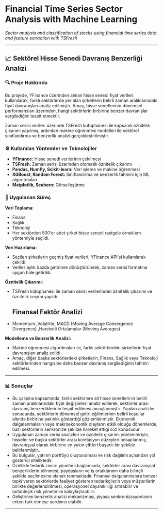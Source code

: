# Financial Time Series Sector Analysis with Machine Learning 
*Sector analysis and classification of stocks using financial time series data and feature extraction with TSFresh*

---

## 📈 Sektörel Hisse Senedi Davranış Benzerliği Analizi

### 🔍 Proje Hakkında  
Bu projede, YFinance üzerinden alınan hisse senedi fiyat verileri kullanılarak, farklı sektörlerde yer alan şirketlerin belirli zaman aralıklarındaki fiyat davranışları analiz edilmiştir. Amaç, hisse senetlerinin dönemsel performansları üzerinden, hangi sektörlerin birbirine benzer davranışlar sergilediğini tespit etmektir.

Zaman serisi verileri üzerinde TSFresh kütüphanesi ile kapsamlı öznitelik çıkarımı yapılmış, ardından makine öğrenmesi modelleri ile sektörel sınıflandırma ve benzerlik analizi gerçekleştirilmiştir.

### ⚙️ Kullanılan Yöntemler ve Teknolojiler  
- **YFinance:** Hisse senedi verilerinin çekilmesi  
- **TSFresh:** Zaman serisi üzerinden otomatik öznitelik çıkarımı  
- **Pandas, NumPy, Scikit-learn:** Veri işleme ve makine öğrenmesi  
- **XGBoost, Random Forest:** Sınıflandırma ve benzerlik tahmini için ML algoritmaları  
- **Matplotlib, Seaborn:** Görselleştirme  

### 🧠 Uygulanan Süreç  

**Veri Toplama:**   
  - Finans  
  - Sağlık  
  - Teknoloji  
- Her sektörden 500'er adet şirket hisse senedi rastgele örneklem yöntemiyle seçildi.

**Veri Hazırlama:**  
- Seçilen şirketlerin geçmiş fiyat verileri, YFinance API'si kullanılarak çekildi.  
- Veriler aylık bazda getirilere dönüştürülerek, zaman serisi formatına uygun hale getirildi.

**Öznitelik Çıkarımı:**  
- TSFresh kütüphanesi ile zaman serisi verilerinden öznitelik çıkarımı ve öznitelik seçimi yapıldı.

  ##  Finansal Faktör Analizi  
- Momentum  ,Volatilite, MACD (Moving Average Convergence Divergence)  ,Hareketli Ortalamalar (Moving Averages)  

**Modelleme ve Benzerlik Analizi:**  
- Makine öğrenmesi algoritmaları ile, farklı sektörlerdeki şirketlerin fiyat davranışları analiz edildi.  
- Amaç, diğer başka sektörlerdeki şirketlerin, Finans, Sağlık veya Teknoloji sektörlerinden hangisine daha benzer davranış sergilediğinin tahmin edilmesi.
---

### 📊 Sonuçlar  
- Bu çalışma kapsamında, farklı sektörlere ait hisse senetlerinin belirli zaman aralıklarındaki fiyat değişimleri analiz edilerek, sektörler arası davranış benzerliklerinin tespit edilmesi amaçlanmıştır. Yapılan analizler sonucunda, sektörlerin dönemsel getiri eğilimlerinin belirli koşullar altında birbirine yakınlık gösterdiği gözlemlenmiştir. Ekonomik dalgalanmaların veya makroekonomik olayların etkili olduğu dönemlerde, bazı sektörlerin senkronize şekilde hareket ettiği söz konusudur 
- Uygulanan zaman serisi analizleri ve öznitelik çıkarımı yöntemleriyle, hisseler ve başka sektörler arası korelasyon düzeyleri hesaplanmış; davranışsal olarak birbirine en yakın çiftleri başarılı bir şekilde belirlenmiştir..  
- Bu bulgular, yatırım portföyü oluşturulması ve risk dağılımı açısından yol gösterici niteliktedir.  
- Özellikle tedarik zinciri yönetimi bağlamında, sektörler arası davranışsal benzerliklerin bilinmesi, paydaşların ve iş ortaklarının daha bilinçli şekilde seçilmesine olanak tanımaktadır. Finansal dalgalanmalara benzer tepki veren sektörlerde faaliyet gösteren tedarikçilerin veya müşterilerin birlikte değerlendirilmesi, operasyonel dayanıklılığı artırabilir ve bütünleşik risk yönetimini kolaylaştırabilir.
- Geliştirilen benzerlik analizi mekanizması, piyasa senkronizasyonlarını erken fark etmeye yardımcı olabilir.
---





